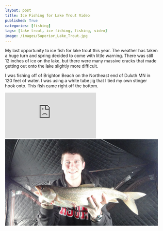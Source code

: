 ```yaml
---
layout: post
title: Ice Fishing for Lake Trout Video
published: True
categories: [fishing]
tags: [lake trout, ice fishing, fishing, video]
image: /images/Superior_Lake_Trout.jpg
---
```


My last opportunity to ice fish for lake trout this year. The weather has taken a huge turn and spring decided to come with little warning. There was still 12 inches of ice on the lake, but there were many massive cracks that made getting out onto the lake slightly more difficult.

I was fishing off of Brighton Beach on the Northeast end of Duluth MN in 120 feet of water. I was using a white tube jig that I tied my own stinger hook onto. This fish came right off the bottom.

<div class="video">
  <div class="video-wrapper">
      <iframe src="http://www.youtube.com/embed/xNv6j5CNuwc?showinfo=0&iv_load_policy=3&controls=0" frameborder="0" allowfullscreen></iframe>
  </div>
</div>

<img class="centered" src="/images/Superior_Lake_Trout.jpg" alt="Lake Superior Laker">
